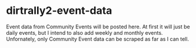 # dirtrally2-event-data
 
Event data from Community Events will be posted here. At first it will just be daily events, but I intend to also add weekly and monthly events. Unfornately, only Community Event data can be scraped as far as I can tell.
